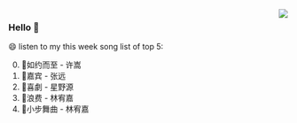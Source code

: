 <img align="right"  src="https://github-readme-stats.vercel.app/api/top-langs/?username=kvnZero" />

### Hello 👋

😄 listen to my this week song list of top 5:

0. 🌈如约而至 - 许嵩
1. 🌈嘉宾 - 张远
2. 🌈喜劇 - 星野源
3. 🌈浪费 - 林宥嘉
4. 🌈小步舞曲 - 林宥嘉

